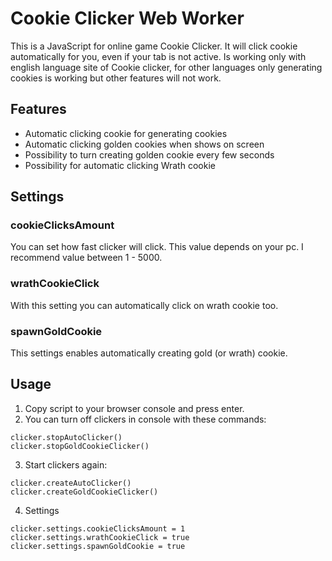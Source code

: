 # Cookie Clicker Web Worker

This is a JavaScript for online game Cookie Clicker.
It will click cookie automatically for you, even if your tab is not active.
Is working only with english language site of Cookie clicker, for other languages only generating cookies is working but other features will not work.

## Features

- Automatic clicking cookie for generating cookies
- Automatic clicking golden cookies when shows on screen
- Possibility to turn creating golden cookie every few seconds
- Possibility for automatic clicking Wrath cookie

## Settings
### cookieClicksAmount
You can set how fast clicker will click. This value depends on your pc. I recommend value between 1 - 5000.
### wrathCookieClick
With this setting you can automatically click on wrath cookie too.
### spawnGoldCookie
This settings enables automatically creating gold (or wrath) cookie.

## Usage

1. Copy script to your browser console and press enter.
2. You can turn off clickers in console with these commands:
```
clicker.stopAutoClicker()
clicker.stopGoldCookieClicker()
```
3. Start clickers again:
```
clicker.createAutoClicker()
clicker.createGoldCookieClicker()
```
4. Settings
```
clicker.settings.cookieClicksAmount = 1
clicker.settings.wrathCookieClick = true
clicker.settings.spawnGoldCookie = true
```
